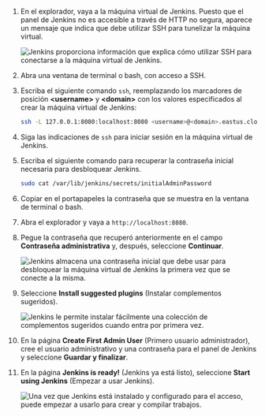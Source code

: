 1. En el explorador, vaya a la máquina virtual de Jenkins. Puesto que el panel de Jenkins no es accesible a través de HTTP no segura, aparece un mensaje que indica que debe utilizar SSH para tunelizar la máquina virtual.

    ![Jenkins proporciona información que explica cómo utilizar SSH para conectarse a la máquina virtual de Jenkins.](./media/jenkins-connect-to-jenkins-server-running-on-azure/jenkins-ssh-instructions.png)

1. Abra una ventana de terminal o bash, con acceso a SSH.

1. Escriba el siguiente comando `ssh`, reemplazando los marcadores de posición **&lt;username>** y **&lt;domain>** con los valores especificados al crear la máquina virtual de Jenkins:

    ```bash
    ssh -L 127.0.0.1:8080:localhost:8080 <username>@<domain>.eastus.cloudapp.azure.com
    ```

1. Siga las indicaciones de `ssh` para iniciar sesión en la máquina virtual de Jenkins.

1. Escriba el siguiente comando para recuperar la contraseña inicial necesaria para desbloquear Jenkins.

    ```bash
    sudo cat /var/lib/jenkins/secrets/initialAdminPassword
    ```

1. Copiar en el portapapeles la contraseña que se muestra en la ventana de terminal o bash.

1. Abra el explorador y vaya a `http://localhost:8080`.

1. Pegue la contraseña que recuperó anteriormente en el campo **Contraseña administrativa** y, después, seleccione **Continuar**.

    ![Jenkins almacena una contraseña inicial que debe usar para desbloquear la máquina virtual de Jenkins la primera vez que se conecte a la misma.](./media/jenkins-connect-to-jenkins-server-running-on-azure/jenkins-unlock.png)

1. Seleccione **Install suggested plugins** (Instalar complementos sugeridos).

    ![Jenkins le permite instalar fácilmente una colección de complementos sugeridos cuando entra por primera vez.](./media/jenkins-connect-to-jenkins-server-running-on-azure/jenkins-customize.png)

1. En la página **Create First Admin User** (Primero usuario administrador), cree el usuario administrativo y una contraseña para el panel de Jenkins y seleccione **Guardar y finalizar**.

1. En la página **Jenkins is ready!** (Jenkins ya está listo), seleccione **Start using Jenkins** (Empezar a usar Jenkins).

    ![Una vez que Jenkins está instalado y configurado para el acceso, puede empezar a usarlo para crear y compilar trabajos.](./media/jenkins-connect-to-jenkins-server-running-on-azure/jenkins-ready.png)